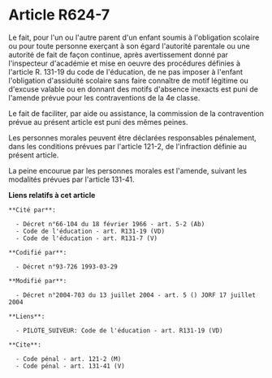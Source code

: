 # Article R624-7

Le fait, pour l'un ou l'autre parent d'un enfant soumis à l'obligation scolaire ou pour toute personne exerçant à son égard
l'autorité parentale ou une autorité de fait de façon continue, après avertissement donné par l'inspecteur d'académie et mise
en oeuvre des procédures définies à l'article R. 131-19 du code de l'éducation, de ne pas imposer à l'enfant l'obligation
d'assiduité scolaire sans faire connaître de motif légitime ou d'excuse valable ou en donnant des motifs d'absence inexacts
est puni de l'amende prévue pour les contraventions de la 4e classe.

Le fait de faciliter, par aide ou assistance, la commission de la contravention prévue au présent article est puni des mêmes
peines.

Les personnes morales peuvent être déclarées responsables pénalement, dans les conditions prévues par l'article 121-2, de
l'infraction définie au présent article.

La peine encourue par les personnes morales est l'amende, suivant les modalités prévues par l'article 131-41.

**Liens relatifs à cet article**

	**Cité par**:

	  - Décret n°66-104 du 18 février 1966 - art. 5-2 (Ab)
	  - Code de l'éducation - art. R131-19 (VD)
	  - Code de l'éducation - art. R131-7 (V)

	**Codifié par**:

	  - Décret n°93-726 1993-03-29

	**Modifié par**:

	  - Décret n°2004-703 du 13 juillet 2004 - art. 5 () JORF 17 juillet 2004

	**Liens**:

	  - PILOTE_SUIVEUR: Code de l'éducation - art. R131-19 (VD)

	**Cite**:

	  - Code pénal - art. 121-2 (M)
	  - Code pénal - art. 131-41 (V)
